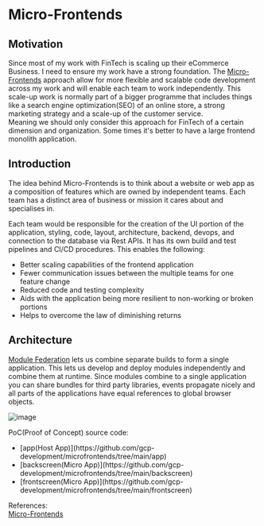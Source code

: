 # Micro-Frontends
<h2>Motivation</h2>

Since most of my work with FinTech is scaling up their eCommerce Business. I need to ensure my work have a strong foundation. The [Micro-Frontends](https://micro-frontends.org/) approach allow for more flexible and scalable code development across my work and will enable each team to work independently.  This scale-up work is normally part of a bigger programme that includes things like a search engine optimization(SEO) of an online store, a strong marketing strategy and a scale-up of the customer service.<br>
Meaning we should only consider this approach for FinTech of a certain dimension and organization. Some times it's better to have a large frontend monolith application. 

<h2>Introduction</h2>

The idea behind Micro-Frontends is to think about a website or web app as a composition of features which are owned by independent teams. Each team has a distinct area of business or mission it cares about and specialises in.

Each team would be responsible for the creation of the UI portion of the application, styling, code, layout, architecture, backend, devops, and connection to the database via Rest APIs.  It has its own build and test pipelines and CI/CD procedures. 
This enables the following:
 <ul>
  <li>Better scaling capabilities of the frontend application</li>
  <li>Fewer communication issues between the multiple teams for one feature change</li>
  <li>Reduced code and testing complexity</li>
  <li>Aids with the application being more resilient to non-working or broken portions</li>
  <li>Helps to overcome the law of diminishing returns</li>
</ul> 

<h2>Architecture</h2>

[Module Federation](https://webpack.js.org/concepts/module-federation/) lets us combine separate builds to form a single application. This lets us develop and deploy modules independently and combine them at runtime. Since modules combine to a single application you can share bundles for third party libraries, events propagate nicely and all parts of the applications have equal references to global browser objects.

![image](https://user-images.githubusercontent.com/76512851/201527769-320b41d1-d4c3-4014-8b91-37cd0914abc7.png)

PoC(Proof of Concept) source code:
 <ul>
  <li>[app(Host App)](https://github.com/gcp-development/microfrontends/tree/main/app)</li>
  <li>[backscreen(Micro App)](https://github.com/gcp-development/microfrontends/tree/main/backscreen)</li>
  <li>[frontscreen(Micro App)](https://github.com/gcp-development/microfrontends/tree/main/frontscreen)</li>
</ul> 

References:<br>
[Micro-Frontends](https://martinfowler.com/articles/micro-frontends.html)
